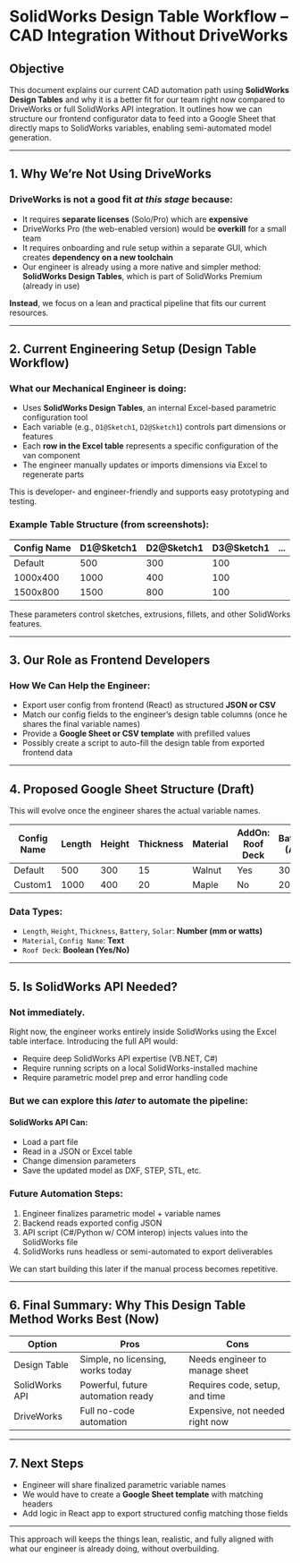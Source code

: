 # SolidWorks Design Table Workflow – CAD Integration Without DriveWorks

## Objective

This document explains our current CAD automation path using **SolidWorks Design Tables** and why it is a better fit for our team right now compared to DriveWorks or full SolidWorks API integration. It outlines how we can structure our frontend configurator data to feed into a Google Sheet that directly maps to SolidWorks variables, enabling semi-automated model generation.

---

## 1. Why We’re Not Using DriveWorks

###  DriveWorks is not a good fit *at this stage* because:

* It requires **separate licenses** (Solo/Pro) which are **expensive**
* DriveWorks Pro (the web-enabled version) would be **overkill** for a small team
* It requires onboarding and rule setup within a separate GUI, which creates **dependency on a new toolchain**
* Our engineer is already using a more native and simpler method: **SolidWorks Design Tables**, which is part of SolidWorks Premium (already in use)

**Instead**, we focus on a lean and practical pipeline that fits our current resources.

---

## 2. Current Engineering Setup (Design Table Workflow)

### What our Mechanical Engineer is doing:

* Uses **SolidWorks Design Tables**, an internal Excel-based parametric configuration tool
* Each variable (e.g., `D1@Sketch1`, `D2@Sketch1`) controls part dimensions or features
* Each **row in the Excel table** represents a specific configuration of the van component
* The engineer manually updates or imports dimensions via Excel to regenerate parts

This is developer- and engineer-friendly and supports easy prototyping and testing.

### Example Table Structure (from screenshots):

| Config Name | D1\@Sketch1 | D2\@Sketch1 | D3\@Sketch1 | ... |
| ----------- | ----------- | ----------- | ----------- | --- |
| Default     | 500         | 300         | 100         |     |
| 1000x400    | 1000        | 400         | 100         |     |
| 1500x800    | 1500        | 800         | 100         |     |

These parameters control sketches, extrusions, fillets, and other SolidWorks features.

---

## 3. Our Role as Frontend Developers

###  How We Can Help the Engineer:

* Export user config from frontend (React) as structured **JSON or CSV**
* Match our config fields to the engineer’s design table columns (once he shares the final variable names)
* Provide a **Google Sheet or CSV template** with prefilled values
* Possibly create a script to auto-fill the design table from exported frontend data

---

## 4. Proposed Google Sheet Structure (Draft)

This will evolve once the engineer shares the actual variable names.

| Config Name | Length | Height | Thickness | Material | AddOn: Roof Deck | Battery (Ah) | Solar (W) |
| ----------- | ------ | ------ | --------- | -------- | ---------------- | ------------ | --------- |
| Default     | 500    | 300    | 15        | Walnut   | Yes              | 300          | 400       |
| Custom1     | 1000   | 400    | 20        | Maple    | No               | 200          | 200       |

### Data Types:

* `Length`, `Height`, `Thickness`, `Battery`, `Solar`: **Number (mm or watts)**
* `Material`, `Config Name`: **Text**
* `Roof Deck`: **Boolean (Yes/No)**

---

## 5. Is SolidWorks API Needed?

###  Not immediately.

Right now, the engineer works entirely inside SolidWorks using the Excel table interface. Introducing the full API would:

* Require deep SolidWorks API expertise (VB.NET, C#)
* Require running scripts on a local SolidWorks-installed machine
* Require parametric model prep and error handling code

###  But we can explore this *later* to automate the pipeline:

#### SolidWorks API Can:

* Load a part file
* Read in a JSON or Excel table
* Change dimension parameters
* Save the updated model as DXF, STEP, STL, etc.

### Future Automation Steps:

1. Engineer finalizes parametric model + variable names
2. Backend reads exported config JSON
3. API script (C#/Python w/ COM interop) injects values into the SolidWorks file
4. SolidWorks runs headless or semi-automated to export deliverables

We can start building this later if the manual process becomes repetitive.

---

## 6. Final Summary: Why This Design Table Method Works Best (Now)

| Option         | Pros                              | Cons                            |
| -------------- | --------------------------------- | ------------------------------- |
| Design Table   | Simple, no licensing, works today | Needs engineer to manage sheet  |
| SolidWorks API | Powerful, future automation ready | Requires code, setup, and time  |
| DriveWorks     | Full no-code automation           | Expensive, not needed right now |

---

## 7. Next Steps

* Engineer will share finalized parametric variable names
* We would have to create a **Google Sheet template** with matching headers
* Add logic in React app to export structured config matching those fields

---

This approach will keeps the things lean, realistic, and fully aligned with what our engineer is already doing, without overbuilding.

